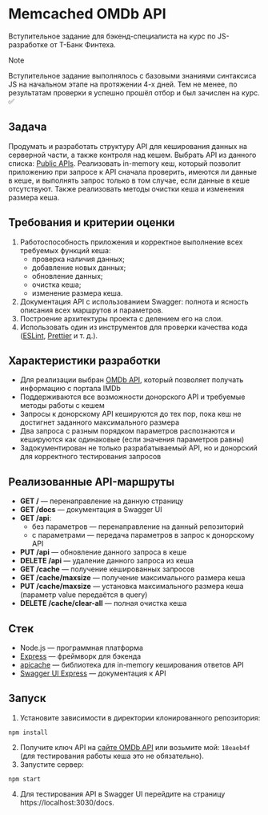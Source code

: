 
# Memcached OMDb API
Вступительное задание для бэкенд-специалиста на курс по JS-разработке от Т-Банк Финтеха.

> [!NOTE]
> Вступительное задание выполнялось с базовыми знаниями синтаксиса JS на начальном этапе на протяжении 4-х дней. Тем не менее, по результатам проверки я успешно прошёл отбор и был зачислен на курс. ✅

## Задача
Продумать и разработать структуру API для кеширования данных на серверной части, а также контроля над кешем. Выбрать API из данного списка: [Public APIs](https://github.com/public-apis/public-apis#books-ov-file). Реализовать in-memory кеш, который позволит приложению при запросе к API сначала проверить, имеются ли данные в кеше, и выполнять запрос только в том случае, если данные в кеше отсутствуют. Также реализовать методы очистки кеша и изменения размера кеша.

## Требования и критерии оценки
1. Работоспособность приложения и корректное выполнение всех требуемых функций кеша:
   - проверка наличия данных;
   - добавление новых данных;
   - обновление данных;
   - очистка кеша;
   - изменение размера кеша.
2. Документация API с использованием Swagger: полнота и ясность описания всех маршрутов и параметров.
3. Построение архитектуры проекта с делением его на слои.
4. Использовать один из инструментов для проверки качества кода ([ESLint](https://eslint.org/), [Prettier](https://prettier.io/) и т. д.). 

## Характеристики разработки
- Для реализации выбран [OMDb API](https://omdbapi.com), который позволяет получать информацию с портала IMDb
- Поддерживаются все возможности донорского API и требуемые методы работы с кешем
- Запросы к донорскому API кешируются до тех пор, пока кеш не достигнет заданного максимального размера
- Два запроса с разным порядком параметров распознаются и кешируются как одинаковые (если значения параметров равны)
- Задокументирован не только разрабатываемый API, но и донорский для корректного тестирования запросов

## Реализованные API-маршруты
- **GET /** — перенаправление на данную страницу
- **GET /docs** — документация в Swagger UI
- **GET /api**:
  - без параметров — перенаправление на данный репозиторий
  - с параметрами — передача параметров в запрос к донорскому API
- **PUT /api** — обновление данного запроса в кеше
- **DELETE /api** — удаление данного запроса из кеша
- **GET /cache** — получение кешированных запросов
- **GET /cache/maxsize** — получение максимального размера кеша
- **PUT /cache/maxsize** — установка максимального размера кеша (параметр value передаётся в query)
- **DELETE /cache/clear-all** — полная очистка кеша

## Стек
- Node.js — программная платформа
- [Express](https://github.com/expressjs/express) — фреймворк для бэкенда
- [apicache](https://github.com/kwhitley/apicache) — библиотека для in-memory кеширования ответов API
- [Swagger UI Express](https://github.com/scottie1984/swagger-ui-express) — документация к API

## Запуск
1. Установите зависимости в директории клонированного репозитория:
```
npm install
```
2. Получите ключ API на [сайте OMDb API](https://www.omdbapi.com/) или возьмите мой: `18eaeb4f` (для тестирования работы кеша это не обязательно).
3. Запустите сервер:
```
npm start
```
4. Для тестирования API в Swagger UI перейдите на страницу https://localhost:3030/docs.
